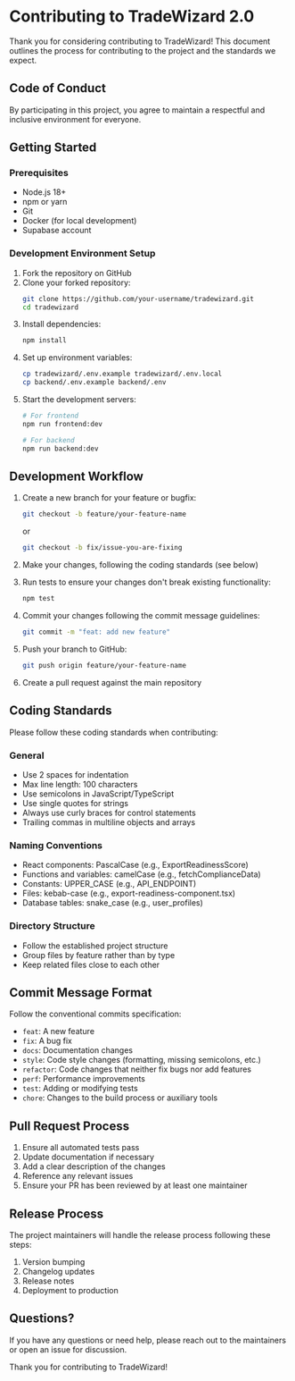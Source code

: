 # Contributing to TradeWizard 2.0

Thank you for considering contributing to TradeWizard! This document outlines the process for contributing to the project and the standards we expect.

## Code of Conduct

By participating in this project, you agree to maintain a respectful and inclusive environment for everyone.

## Getting Started

### Prerequisites

- Node.js 18+
- npm or yarn
- Git
- Docker (for local development)
- Supabase account

### Development Environment Setup

1. Fork the repository on GitHub
2. Clone your forked repository:
   ```bash
   git clone https://github.com/your-username/tradewizard.git
   cd tradewizard
   ```
3. Install dependencies:
   ```bash
   npm install
   ```
4. Set up environment variables:
   ```bash
   cp tradewizard/.env.example tradewizard/.env.local
   cp backend/.env.example backend/.env
   ```
5. Start the development servers:
   ```bash
   # For frontend
   npm run frontend:dev
   
   # For backend
   npm run backend:dev
   ```

## Development Workflow

1. Create a new branch for your feature or bugfix:
   ```bash
   git checkout -b feature/your-feature-name
   ```
   or
   ```bash
   git checkout -b fix/issue-you-are-fixing
   ```

2. Make your changes, following the coding standards (see below)

3. Run tests to ensure your changes don't break existing functionality:
   ```bash
   npm test
   ```

4. Commit your changes following the commit message guidelines:
   ```bash
   git commit -m "feat: add new feature" 
   ```

5. Push your branch to GitHub:
   ```bash
   git push origin feature/your-feature-name
   ```

6. Create a pull request against the main repository

## Coding Standards

Please follow these coding standards when contributing:

### General

- Use 2 spaces for indentation
- Max line length: 100 characters
- Use semicolons in JavaScript/TypeScript
- Use single quotes for strings
- Always use curly braces for control statements
- Trailing commas in multiline objects and arrays

### Naming Conventions

- React components: PascalCase (e.g., ExportReadinessScore)
- Functions and variables: camelCase (e.g., fetchComplianceData)
- Constants: UPPER_CASE (e.g., API_ENDPOINT)
- Files: kebab-case (e.g., export-readiness-component.tsx)
- Database tables: snake_case (e.g., user_profiles)

### Directory Structure

- Follow the established project structure
- Group files by feature rather than by type
- Keep related files close to each other

## Commit Message Format

Follow the conventional commits specification:

- `feat`: A new feature
- `fix`: A bug fix
- `docs`: Documentation changes
- `style`: Code style changes (formatting, missing semicolons, etc.)
- `refactor`: Code changes that neither fix bugs nor add features
- `perf`: Performance improvements
- `test`: Adding or modifying tests
- `chore`: Changes to the build process or auxiliary tools

## Pull Request Process

1. Ensure all automated tests pass
2. Update documentation if necessary
3. Add a clear description of the changes
4. Reference any relevant issues
5. Ensure your PR has been reviewed by at least one maintainer

## Release Process

The project maintainers will handle the release process following these steps:

1. Version bumping
2. Changelog updates
3. Release notes
4. Deployment to production

## Questions?

If you have any questions or need help, please reach out to the maintainers or open an issue for discussion.

Thank you for contributing to TradeWizard! 